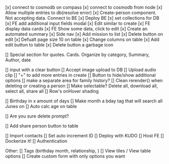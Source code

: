 [x] connect to cosmodb on compass
[x] connect to cosmodb from node
[x] Allow multiple entries to db(resolve error)
[x] Create-person component. Not accepting data. Connect to BE
[x] Deploy BE
[x] set collections for DB
[x] FE add additional input fields modal
[x] Edit similar to create
[x] FE display data cards
[x] FE Show some data, click to edit
[x] Create an automated summary
[x] Side nav
[x] Add mission to list
[x] Delete button on edit
[x] Defualt page size 10 on table
[x] Change columns on table
[x] Add edit button to table
[x] Delete button a garbage icon


[] Special section for quotes. Cards. Organize by category, Summary, Author, date 

[] input with a clear button
[] Accept image upload to DB
[] Upload audio clip
[] "+" to add more entries in create
[] Button to hide/show additional options
[] make a separate area for family history?
[] Clean rerender() when deleting or creating a person
[] Make selectable? Delete all, download all, select all, share all
[] Row's onHover shading

[] Birthday in x amount of days
[] Make month a bday tag that will search all Junes on 
[] Auto calc age on table

[] Are you sure delete prompt?

[] Add share person button to table

[] Import contacts
[] Set auto increment ID
[] Deploy with KUDO
[] Host FE
[] Dockerize it!
[] Authentication

Other:
[] Tags (birthday month, relationship, )
[] View tiles / View table options
[] Create custom form with only options you want